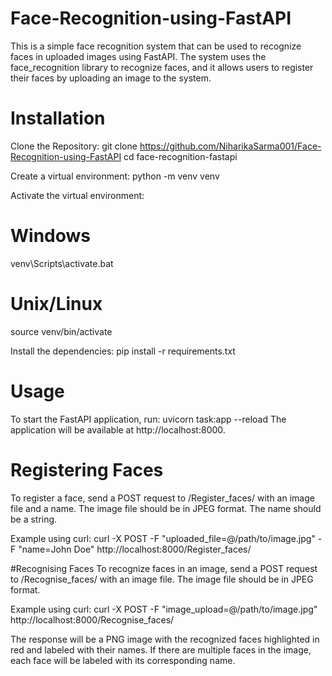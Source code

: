 # Face-Recognition-using-FastAPI
This is a simple face recognition system that can be used to recognize faces in uploaded images using FastAPI. The system uses the face_recognition library to recognize faces, and it allows users to register their faces by uploading an image to the system.

# Installation
Clone the Repository:
git clone https://github.com/NiharikaSarma001/Face-Recognition-using-FastAPI
cd face-recognition-fastapi

Create a virtual environment:
python -m venv venv

Activate the virtual environment:
# Windows
venv\Scripts\activate.bat

# Unix/Linux
source venv/bin/activate

Install the dependencies:
pip install -r requirements.txt

# Usage
To start the FastAPI application, run:
uvicorn task:app --reload
The application will be available at http://localhost:8000.

# Registering Faces
To register a face, send a POST request to /Register_faces/ with an image file and a name. The image file should be in JPEG format. The name should be a string.

Example using curl:
curl -X POST -F "uploaded_file=@/path/to/image.jpg" -F "name=John Doe" http://localhost:8000/Register_faces/

#Recognising Faces
To recognize faces in an image, send a POST request to /Recognise_faces/ with an image file. The image file should be in JPEG format.

Example using curl:
curl -X POST -F "image_upload=@/path/to/image.jpg" http://localhost:8000/Recognise_faces/

The response will be a PNG image with the recognized faces highlighted in red and labeled with their names. If there are multiple faces in the image, each face will be labeled with its corresponding name.
